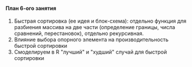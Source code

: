 #### План 6-ого занятия

1. Быстрая сортировка (ее идея и блок-схема): отдельно функция для разбиения массива на две части (определение границы, числа сравнений, перестановок), отдельно рекурсивная. 
2. Влияние выбора опорного элемента на производительность быстрой сортировки
3. Смоделируем в R "лучший" и "худший" случай для быстрой сортировки
